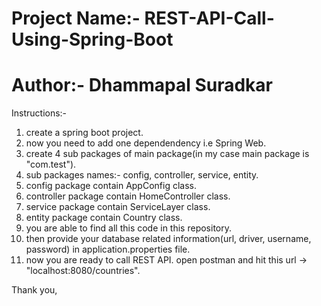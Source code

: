 # Project Name:- REST-API-Call-Using-Spring-Boot
# Author:- Dhammapal Suradkar

Instructions:-
  1. create a spring boot project.
  2. now you need to add one dependendency i.e Spring Web.
  3. create 4 sub packages of main package(in my case main package is "com.test").
  4. sub packages names:- config, controller, service, entity.
  5. config package contain AppConfig class.
  6. controller package contain HomeController class.
  7. service package contain ServiceLayer class.
  8. entity package contain Country class.
  9. you are able to find all this code in this repository.
  10. then provide your database related information(url, driver, username, password) in application.properties file.
  11. now you are ready to call REST API. open postman and hit this url -> "localhost:8080/countries".
  
  
  Thank you,

